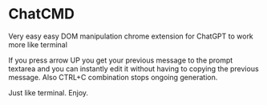 # ChatCMD
Very easy easy DOM manipulation chrome extension for ChatGPT to work more like terminal

If you press arrow UP you get your previous message to the prompt textarea and you can instantly edit it without having to copying the previous message.
Also CTRL+C combination stops ongoing generation.

Just like terminal. Enjoy.
